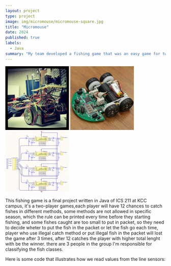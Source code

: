 ```yaml
---
layout: project
type: project
image: img/micromouse/micromouse-square.jpg
title: "Micromouse"
date: 2024
published: true
labels:
  - Java
summary: "My team developed a fishing game that was an easy game for two player can catch fish and the player with more total length of fish wins the game at Kapiolani Community College."
---
```


<div class="text-center p-4">
  <img width="200px" src="../img/micromouse/micromouse-robot.png" class="img-thumbnail" >
  <img width="200px" src="../img/micromouse/micromouse-robot-2.jpg" class="img-thumbnail" >
  <img width="200px" src="../img/micromouse/micromouse-circuit.png" class="img-thumbnail" >
</div>

This fishing game is a final project written in Java of ICS 211 at KCC campus, it's a two-player games,each player will have 12 chances to catch fishes in different methods, some methods are not allowed in specific season, which the rule can be printed every time before they starting fishing, and some fishes caught are too small to put in packet, so they need to decide wheter to put the fish in the packet or let the fish go each time, player who use illegal catch method or put illegal fish in the packet will lost the game after 3 times, after 12 catches the player with higher total lenght with be the winner. there are 3 people in the group I'm responsible for classifying the fish classes.

Here is some code that illustrates how we read values from the line sensors:


